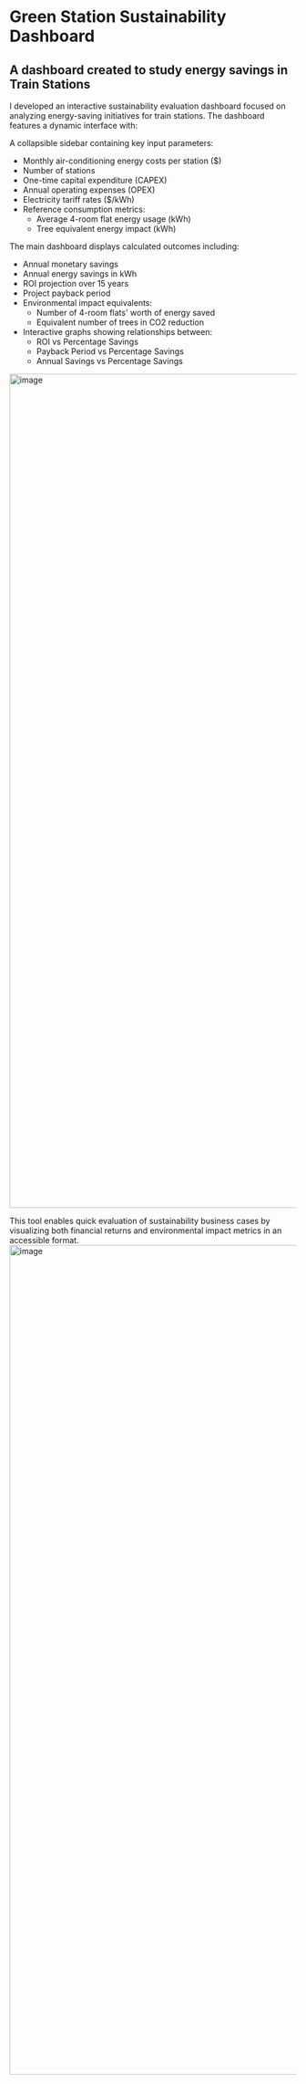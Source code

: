 # Green Station Sustainability Dashboard 
## A dashboard created to study energy savings in Train Stations

I developed an interactive sustainability evaluation dashboard focused on analyzing energy-saving initiatives for train stations. The dashboard features a dynamic interface with:

A collapsible sidebar containing key input parameters:
  
  - Monthly air-conditioning energy costs per station ($)
  - Number of stations
  - One-time capital expenditure (CAPEX)
  - Annual operating expenses (OPEX)
  - Electricity tariff rates ($/kWh)
  - Reference consumption metrics:
    - Average 4-room flat energy usage (kWh)
    - Tree equivalent energy impact (kWh)

The main dashboard displays calculated outcomes including:

- Annual monetary savings
- Annual energy savings in kWh
- ROI projection over 15 years
- Project payback period
- Environmental impact equivalents:
  - Number of 4-room flats' worth of energy saved
  - Equivalent number of trees in CO2 reduction
- Interactive graphs showing relationships between:
  - ROI vs Percentage Savings
  - Payback Period vs Percentage Savings
  - Annual Savings vs Percentage Savings

<img width="1462" alt="image" src="https://github.com/user-attachments/assets/d7d8b1b1-ac1c-47e2-9769-4fd6b5ab1625" />



This tool enables quick evaluation of sustainability business cases by visualizing both financial returns and environmental impact metrics in an accessible format.
<img width="1454" alt="image" src="https://github.com/user-attachments/assets/8ad62dbc-2705-4672-a633-e377ccdfcc3c" />
